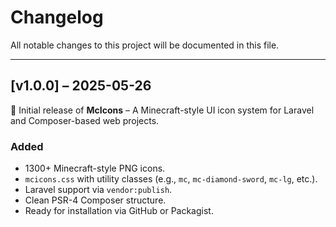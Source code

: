 # Changelog

All notable changes to this project will be documented in this file.

---

## [v1.0.0] – 2025-05-26

🎉 Initial release of **McIcons** – A Minecraft-style UI icon system for Laravel and Composer-based web projects.

### Added
- 1300+ Minecraft-style PNG icons.
- `mcicons.css` with utility classes (e.g., `mc`, `mc-diamond-sword`, `mc-lg`, etc.).
- Laravel support via `vendor:publish`.
- Clean PSR-4 Composer structure.
- Ready for installation via GitHub or Packagist.
